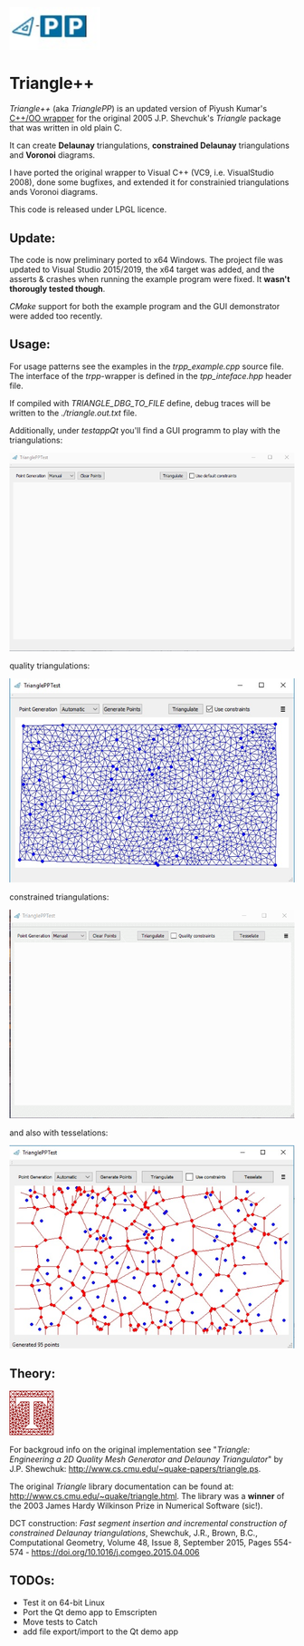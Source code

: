 [comment]: # " ![triangle-PP's logo](triangle-PP-sm.jpg) "
<img src="triangle-PP-sm.jpg" alt="triangle-PP's logo" width="160"/> 

# Triangle++

*Triangle++* (aka *TrianglePP*) is an updated version of Piyush Kumar's [C++/OO wrapper](https://bitbucket.org/piyush/triangle/overview) for the original 2005 J.P. Shevchuk's *Triangle* package that was written in old plain C.

It can create **Delaunay** triangulations, **constrained Delaunay** triangulations and **Voronoi** diagrams.

I have ported the original wrapper to Visual C++ (VC9, i.e. VisualStudio 2008), done some bugfixes, and extended it for constrainied triangulations ands Voronoi diagrams. 

This code is released under LPGL licence.

## Update:

The code is now preliminary ported to x64 Windows. The project file was updated to Visual Studio 2015/2019, the x64 target was added, and the asserts & crashes when running the example program were fixed. It **wasn't thorougly tested though**.

*CMake* support for both the example program and the GUI demonstrator were added too recently.

## Usage:

For usage patterns see the examples in the *trpp_example.cpp* source file. The interface of the *trpp*-wrapper is defined in the *tpp_inteface.hpp* header file. 

If compiled with *TRIANGLE_DBG_TO_FILE* define, debug traces will be written to the *./triangle.out.txt* file.

Additionally, under *testappQt* you'll find a GUI programm to play with the triangulations:

![triangle-PP's GUI test program](triangle-pp-testApp.gif)

quality triangulations:

![triangle-PP's GUI screenshot](triangle-pp-testApp-Constrained.jpg)

constrained triangulations:

![triangle-PP's GUI test program 1](tri-w-segment-constarints.gif)

and also with tesselations:

![triangle-PP's GUI screenshot 1](triangle-pp-testApp-Voronoi.jpg)


## Theory:

![Triangle logo](T.gif) 

For backgroud info on the original implementation see "*Triangle: Engineering a 2D Quality Mesh Generator and Delaunay Triangulator*" by J.P. Shewchuk: http://www.cs.cmu.edu/~quake-papers/triangle.ps.

The original *Triangle* library documentation can be found at: http://www.cs.cmu.edu/~quake/triangle.html. The library was a **winner** of the 2003 James Hardy Wilkinson Prize in Numerical Software (sic!).

DCT construction: *Fast segment insertion and incremental construction of constrained Delaunay triangulations*, Shewchuk, J.R., Brown, B.C., Computational Geometry, Volume 48, Issue 8, September 2015, Pages 554-574 - https://doi.org/10.1016/j.comgeo.2015.04.006

## TODOs:
 - Test it on 64-bit Linux
 - Port the Qt demo app to Emscripten
 - Move tests to Catch
 - add file export/import to the Qt demo app

